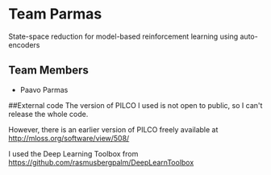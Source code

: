 # Team Parmas
State-space reduction for model-based reinforcement learning using auto-encoders

## Team Members
- Paavo Parmas

##External code
The version of PILCO I used is not open to public, so I can't release the whole code.

However, there is an earlier version of PILCO freely available at
http://mloss.org/software/view/508/

I used the Deep Learning Toolbox from 
https://github.com/rasmusbergpalm/DeepLearnToolbox
